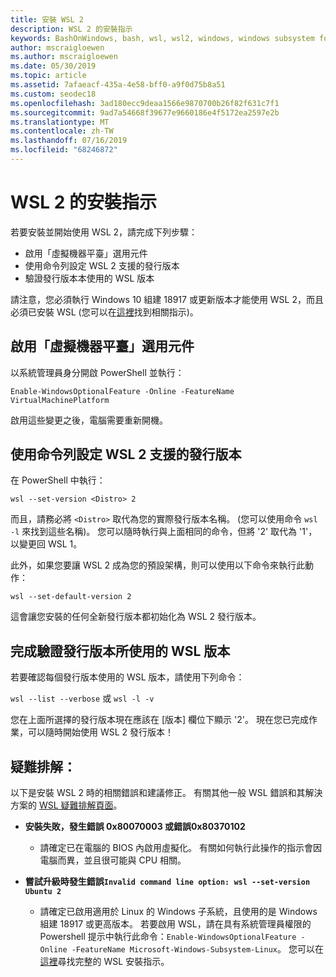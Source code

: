 ```yaml
---
title: 安裝 WSL 2
description: WSL 2 的安裝指示
keywords: BashOnWindows, bash, wsl, wsl2, windows, windows subsystem for linux, windowssubsystem, ubuntu, debian, suse, windows 10, 安裝
author: mscraigloewen
ms.author: mscraigloewen
ms.date: 05/30/2019
ms.topic: article
ms.assetid: 7afaeacf-435a-4e58-bff0-a9f0d75b8a51
ms.custom: seodec18
ms.openlocfilehash: 3ad180ecc9deaa1566e9870700b26f82f631c7f1
ms.sourcegitcommit: 9ad7a54668f39677e9660186e4f5172ea2597e2b
ms.translationtype: MT
ms.contentlocale: zh-TW
ms.lasthandoff: 07/16/2019
ms.locfileid: "68246872"
---
```

# <a name="installation-instructions-for-wsl-2"></a>WSL 2 的安裝指示

若要安裝並開始使用 WSL 2，請完成下列步驟：

- 啟用「虛擬機器平臺」選用元件
- 使用命令列設定 WSL 2 支援的發行版本
- 驗證發行版本本使用的 WSL 版本

請注意，您必須執行 Windows 10 組建 18917 或更新版本才能使用 WSL 2，而且必須已安裝 WSL (您可以在[這裡](./install-win10.md)找到相關指示)。 

## <a name="enable-the-virtual-machine-platform-optional-component"></a>啟用「虛擬機器平臺」選用元件

以系統管理員身分開啟 PowerShell 並執行：

`Enable-WindowsOptionalFeature -Online -FeatureName VirtualMachinePlatform`

啟用這些變更之後，電腦需要重新開機。

## <a name="set-a-distro-to-be-backed-by-wsl-2-using-the-command-line"></a>使用命令列設定 WSL 2 支援的發行版本

在 PowerShell 中執行：

`wsl --set-version <Distro> 2`

而且，請務必將 `<Distro>` 取代為您的實際發行版本名稱。 (您可以使用命令 `wsl -l` 來找到這些名稱)。 您可以隨時執行與上面相同的命令，但將 '2' 取代為 '1'，以變更回 WSL 1。

此外，如果您要讓 WSL 2 成為您的預設架構，則可以使用以下命令來執行此動作：

`wsl --set-default-version 2`

這會讓您安裝的任何全新發行版本都初始化為 WSL 2 發行版本。

## <a name="finish-with-verifying-what-versions-of-wsl-your-distro-are-using"></a>完成驗證發行版本所使用的 WSL 版本

若要確認每個發行版本使用的 WSL 版本，請使用下列命令：

`wsl --list --verbose` 或 `wsl -l -v`

您在上面所選擇的發行版本現在應該在 [版本] 欄位下顯示 '2'。 現在您已完成作業，可以隨時開始使用 WSL 2 發行版本！ 

## <a name="troubleshooting"></a>疑難排解： 

以下是安裝 WSL 2 時的相關錯誤和建議修正。 有關其他一般 WSL 錯誤和其解決方案的 [WSL 疑難排解頁面](troubleshooting.md)。

* **安裝失敗，發生錯誤 0x80070003 或錯誤0x80370102**
    * 請確定已在電腦的 BIOS 內啟用虛擬化。 有關如何執行此操作的指示會因電腦而異，並且很可能與 CPU 相關。
   
* **嘗試升級時發生錯誤`Invalid command line option: wsl --set-version Ubuntu 2`**
    * 請確定已啟用適用於 Linux 的 Windows 子系統，且使用的是 Windows 組建 18917 或更高版本。 若要啟用 WSL，請在具有系統管理員權限的 Powershell 提示中執行此命令：`Enable-WindowsOptionalFeature -Online -FeatureName Microsoft-Windows-Subsystem-Linux`。 您可以在[這裡](./install-win10.md)尋找完整的 WSL 安裝指示。